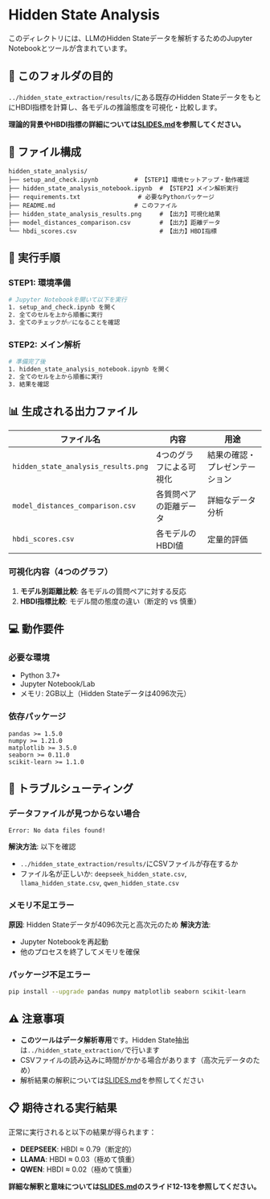 # Hidden State Analysis

このディレクトリには、LLMのHidden Stateデータを解析するためのJupyter Notebookとツールが含まれています。

## 📂 このフォルダの目的

`../hidden_state_extraction/results/`にある既存のHidden StateデータをもとにHBDI指標を計算し、各モデルの推論態度を可視化・比較します。

**理論的背景やHBDI指標の詳細については[SLIDES.md](../SLIDES.md)を参照してください。**

## 📁 ファイル構成

```
hidden_state_analysis/
├── setup_and_check.ipynb          # 【STEP1】環境セットアップ・動作確認
├── hidden_state_analysis_notebook.ipynb  # 【STEP2】メイン解析実行
├── requirements.txt                # 必要なPythonパッケージ
├── README.md                      # このファイル
├── hidden_state_analysis_results.png     # 【出力】可視化結果
├── model_distances_comparison.csv        # 【出力】距離データ
└── hbdi_scores.csv                       # 【出力】HBDI指標
```

## 🚀 実行手順

### **STEP1: 環境準備**
```bash
# Jupyter Notebookを開いて以下を実行
1. setup_and_check.ipynb を開く
2. 全てのセルを上から順番に実行
3. 全てのチェックが✅になることを確認
```

### **STEP2: メイン解析**
```bash
# 準備完了後
1. hidden_state_analysis_notebook.ipynb を開く
2. 全てのセルを上から順番に実行
3. 結果を確認
```

## 📊 生成される出力ファイル

| ファイル名 | 内容 | 用途 |
|------------|------|------|
| `hidden_state_analysis_results.png` | 4つのグラフによる可視化 | 結果の確認・プレゼンテーション |
| `model_distances_comparison.csv` | 各質問ペアの距離データ | 詳細なデータ分析 |
| `hbdi_scores.csv` | 各モデルのHBDI値 | 定量的評価 |

### 可視化内容（4つのグラフ）
1. **モデル別距離比較**: 各モデルの質問ペアに対する反応
2. **HBDI指標比較**: モデル間の態度の違い（断定的 vs 慎重）

## 💻 動作要件

### 必要な環境
- Python 3.7+
- Jupyter Notebook/Lab
- メモリ: 2GB以上（Hidden Stateデータは4096次元）

### 依存パッケージ
```
pandas >= 1.5.0
numpy >= 1.21.0
matplotlib >= 3.5.0
seaborn >= 0.11.0
scikit-learn >= 1.1.0
```

## 🔧 トラブルシューティング

### データファイルが見つからない場合
```
Error: No data files found!
```
**解決方法**: 以下を確認
- `../hidden_state_extraction/results/`にCSVファイルが存在するか
- ファイル名が正しいか: `deepseek_hidden_state.csv`, `llama_hidden_state.csv`, `qwen_hidden_state.csv`

### メモリ不足エラー
**原因**: Hidden Stateデータが4096次元と高次元のため
**解決方法**: 
- Jupyter Notebookを再起動
- 他のプロセスを終了してメモリを確保

### パッケージ不足エラー
```bash
pip install --upgrade pandas numpy matplotlib seaborn scikit-learn
```

## ⚠️ 注意事項

- **このツールはデータ解析専用**です。Hidden State抽出は`../hidden_state_extraction/`で行います
- CSVファイルの読み込みに時間がかかる場合があります（高次元データのため）
- 解析結果の解釈については[SLIDES.md](../SLIDES.md)を参照してください

## 📋 期待される実行結果

正常に実行されると以下の結果が得られます：
- **DEEPSEEK**: HBDI ≈ 0.79（断定的）
- **LLAMA**: HBDI ≈ 0.03（極めて慎重） 
- **QWEN**: HBDI ≈ 0.02（極めて慎重）

**詳細な解釈と意味については[SLIDES.md](../SLIDES.md)のスライド12-13を参照してください。**
